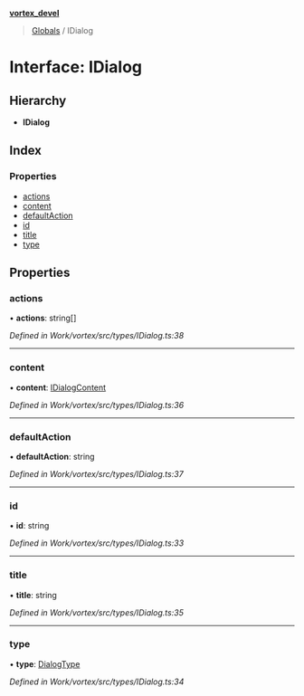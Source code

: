 **[vortex_devel](../README.md)**

> [Globals](../globals.md) / IDialog

# Interface: IDialog

## Hierarchy

* **IDialog**

## Index

### Properties

* [actions](idialog.md#actions)
* [content](idialog.md#content)
* [defaultAction](idialog.md#defaultaction)
* [id](idialog.md#id)
* [title](idialog.md#title)
* [type](idialog.md#type)

## Properties

### actions

•  **actions**: string[]

*Defined in Work/vortex/src/types/IDialog.ts:38*

___

### content

•  **content**: [IDialogContent](idialogcontent.md)

*Defined in Work/vortex/src/types/IDialog.ts:36*

___

### defaultAction

•  **defaultAction**: string

*Defined in Work/vortex/src/types/IDialog.ts:37*

___

### id

•  **id**: string

*Defined in Work/vortex/src/types/IDialog.ts:33*

___

### title

•  **title**: string

*Defined in Work/vortex/src/types/IDialog.ts:35*

___

### type

•  **type**: [DialogType](../globals.md#dialogtype)

*Defined in Work/vortex/src/types/IDialog.ts:34*
